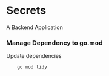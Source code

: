 # Secrets

A Backend Application

### Manage Dependency to go.mod

Update dependencies 

```
	go mod tidy
```
